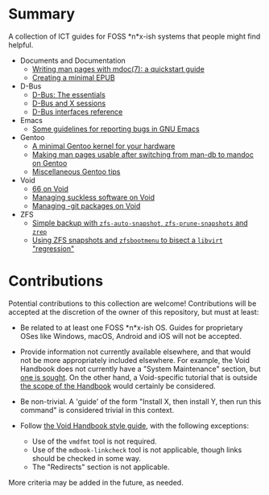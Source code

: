 # Summary

A collection of ICT guides for FOSS \*n\*x-ish systems that people might find helpful.

- Documents and Documentation
   - [Writing man pages with mdoc(7): a quickstart guide](./mdoc-quickstart.md)
   - [Creating a minimal EPUB](./minimal-epub.md)
- D-Bus
   - [D-Bus: The essentials](./dbus.md)
   - [D-Bus and X sessions](./dbus-and-x-sessions.md)
   - [D-Bus interfaces reference](./dbus-reference.md)
- Emacs
   - [Some guidelines for reporting bugs in GNU Emacs](./emacs-bug-reporting.md)
- Gentoo
   - [A minimal Gentoo kernel for your hardware](./minimal-gentoo-kernel.md)
   - [Making man pages usable after switching from man-db to mandoc on Gentoo](./gentoo-man-pages.md)
   - [Miscellaneous Gentoo tips](./gentoo-misc-tips.md)
- Void
   - [66 on Void](https://github.com/mobinmob/void-66-services/blob/master/conf/void-66-conf.md)
   - [Managing suckless software on Void](./suckless.md)
   - [Managing -git packages on Void](./git-packages.md)
- ZFS
   - [Simple backup with `zfs-auto-snapshot`, `zfs-prune-snapshots` and
      `zrep`](./zfs-backup-strategies.md)
   - [Using ZFS snapshots and `zfsbootmenu` to bisect a `libvirt`
      "regression"](./libvirt-zbm-notes.md)

# Contributions

Potential contributions to this collection are welcome! Contributions will be accepted at the discretion of the owner of this repository, but must at least:

* Be related to at least one FOSS \*n\*x-ish OS. Guides for proprietary OSes like Windows, macOS, Android and iOS will not be accepted.

* Provide information not currently available elsewhere, and that would not be more appropriately included elsewhere. For example, the Void Handbook does not currently have a "System Maintenance" section, but [one is sought](https://github.com/void-linux/void-docs/issues/616). On the other hand, a Void-specific tutorial that is outside [the scope of the Handbook](https://docs.voidlinux.org/about/about-this-handbook.html) would certainly be considered. 

* Be non-trivial. A 'guide' of the form "Install X, then install Y, then run this command" is considered trivial in this context.

* Follow [the Void Handbook style guide](https://github.com/void-linux/void-docs/blob/master/CONTRIBUTING.md#style-guide), with the following exceptions:

  * Use of the `vmdfmt` tool is not required.
  * Use of the `mdbook-linkcheck` tool is not applicable, though links should be checked in some way.
  * The "Redirects" section is not applicable.

More criteria may be added in the future, as needed.
